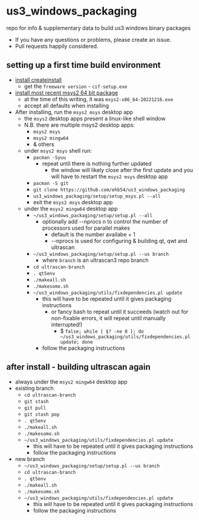 # us3_windows_packaging
repo for info &amp; supplementary data to build us3 windows binary packages

- If you have any questions or problems, please create an issue.
- Pull requests happily considered.

## setting up a first time build environment
- [install createinstall](https://www.createinstall.com/download-free-trial.html)
  - get the `freeware version` - `cif-setup.exe`
- [install most recent msys2 64 bit package](https://repo.msys2.org/distrib/x86_64/)
  - at the time of this writing, it was `msys2-x86_64-20221216.exe`
  - accept all defaults when installing
- After installing, run the `msys2 msys` desktop app
  - the `msys2` desktop apps present a linux-like shell window
  - N.B. there are multiple msys2 desktop apps:
    - `msys2 msys`
    - `msys2 mingw64`
    - & others
  - under `msys2 msys` shell run:
    - `pacman -Syuu`
      - repeat until there is nothing further updated
        - the window will likely close after the first update and you will have to restart the `msys2 msys` desktop app 
    - `pacman -S git`
    - `git clone https://github.com/ehb54/us3_windows_packaging`
    - `us3_windows_packaging/setup/setup_msys.pl --all`
    - exit the `msys2 msys` desktop app
  - under the `msys2 mingw64` desktop app
    - `~/us3_windows_packaging/setup/setup.pl --all`
      - optionally add --nprocs n to control the number of processors used for parallel makes
        - default is the number availabe + 1
        - --nprocs is used for configuring & building qt, qwt and ultrascan
    - `~/us3_windows_packaging/setup/setup.pl --us branch`
      - where `branch` is an ultrascan3 repo branch
    - `cd ultrascan-branch`
    - `. qt5env`
    - `./makeall.sh`
    - `./makesomo.sh`
    - `~/us3_windows_packaging/utils/fixdependencies.pl update`
      - this will have to be repeated until it gives packaging instructions
        - or fancy bash to repeat until it succeeds (watch out for non-fixable errors, it will repeat until manually interrupted!)
          - $ `false; while [ $? -ne 0 ]; do ~/us3_windows_packaging/utils/fixdependencies.pl update; done`
      - follow the packaging instructions
 
## after install - building ultrascan again
- always under the `msys2 mingw64` desktop app
- existing branch
  - `cd ultrascan-branch`
  - `git stash`
  - `git pull`
  - `git stash pop`
  - `. qt5env`
  - `./makeall.sh`
  - `./makesomo.sh`
  - `~/us3_windows_packaging/utils/fixdependencies.pl update`
    - this will have to be repeated until it gives packaging instructions
    - follow the packaging instructions
- new branch
  - `~/us3_windows_packaging/setup/setup.pl --us branch`
  - `cd ultrascan-branch`
  - `. qt5env`
  - `./makeall.sh`
  - `./makesomo.sh`
  - `~/us3_windows_packaging/utils/fixdependencies.pl update`
    - this will have to be repeated until it gives packaging instructions
    - follow the packaging instructions
